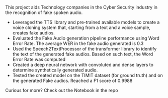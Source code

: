 This project aids Technology companies in the Cyber Security industry in the recognition of fake spoken audio.
- Leveraged the TTS library and pre-trained available models to create a voice cloning system that, starting from a text and a voice sample, creates fake audios.
- Evaluated the Fake Audio generation pipeline performance using Word Error Rate. The average WER in the fake audio generated is 0.3
- Used the Speech2TextProcessor of the transformer library to identify the text of the generated fake audios. Based on such text, the Word Error Rate was computed
- Created a deep neural network with convoluted and dense layers to determine synthetically generated audio.
- Tested the created model on the TIMIT dataset (for ground truth) and on the generated Fake audios. Reached a F1 score of 0.9988

Curious for more? Check out the Notebook in the repo
